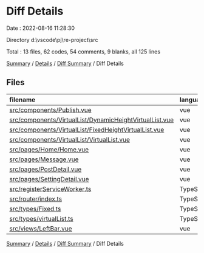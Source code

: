 # Diff Details

Date : 2022-08-16 11:28:30

Directory d:\\vscode\\pj\\re-project\\src

Total : 13 files,  62 codes, 54 comments, 9 blanks, all 125 lines

[Summary](results.md) / [Details](details.md) / [Diff Summary](diff.md) / Diff Details

## Files
| filename | language | code | comment | blank | total |
| :--- | :--- | ---: | ---: | ---: | ---: |
| [src/components/Publish.vue](/src/components/Publish.vue) | vue | -7 | 0 | 0 | -7 |
| [src/components/VirtualList/DynamicHeightVirtualList.vue](/src/components/VirtualList/DynamicHeightVirtualList.vue) | vue | 14 | 0 | 3 | 17 |
| [src/components/VirtualList/FixedHeightVirtualList.vue](/src/components/VirtualList/FixedHeightVirtualList.vue) | vue | 19 | 0 | 0 | 19 |
| [src/components/VirtualList/VirtualList.vue](/src/components/VirtualList/VirtualList.vue) | vue | -1 | 0 | 1 | 0 |
| [src/pages/Home/Home.vue](/src/pages/Home/Home.vue) | vue | 8 | 0 | 1 | 9 |
| [src/pages/Message.vue](/src/pages/Message.vue) | vue | 2 | 0 | 0 | 2 |
| [src/pages/PostDetail.vue](/src/pages/PostDetail.vue) | vue | 29 | 0 | -1 | 28 |
| [src/pages/SettingDetail.vue](/src/pages/SettingDetail.vue) | vue | 6 | 0 | 1 | 7 |
| [src/registerServiceWorker.ts](/src/registerServiceWorker.ts) | TypeScript | -28 | 28 | 0 | 0 |
| [src/router/index.ts](/src/router/index.ts) | TypeScript | 5 | 0 | 1 | 6 |
| [src/types/Fixed.ts](/src/types/Fixed.ts) | TypeScript | 0 | 0 | 1 | 1 |
| [src/types/virtualList.ts](/src/types/virtualList.ts) | TypeScript | 8 | 26 | 2 | 36 |
| [src/views/LeftBar.vue](/src/views/LeftBar.vue) | vue | 7 | 0 | 0 | 7 |

[Summary](results.md) / [Details](details.md) / [Diff Summary](diff.md) / Diff Details
